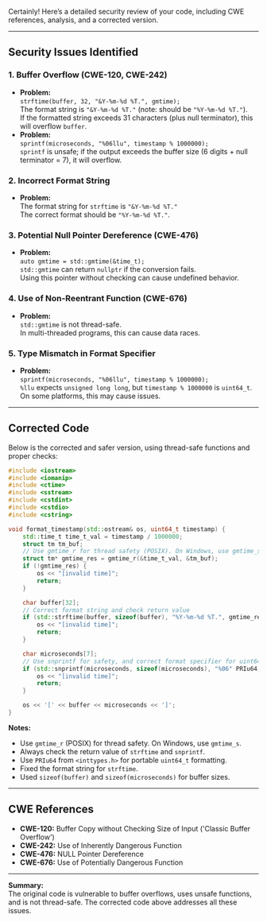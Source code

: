 Certainly! Here’s a detailed security review of your code, including CWE references, analysis, and a corrected version.

---

## Security Issues Identified

### 1. **Buffer Overflow (CWE-120, CWE-242)**
- **Problem:**  
  `strftime(buffer, 32, "&Y-%m-%d %T.", gmtime);`  
  The format string is `"&Y-%m-%d %T."` (note: should be `"%Y-%m-%d %T."`).  
  If the formatted string exceeds 31 characters (plus null terminator), this will overflow `buffer`.
- **Problem:**  
  `sprintf(microseconds, "%06llu", timestamp % 1000000);`  
  `sprintf` is unsafe; if the output exceeds the buffer size (6 digits + null terminator = 7), it will overflow.

### 2. **Incorrect Format String**
- **Problem:**  
  The format string for `strftime` is `"&Y-%m-%d %T."`  
  The correct format should be `"%Y-%m-%d %T."`.

### 3. **Potential Null Pointer Dereference (CWE-476)**
- **Problem:**  
  `auto gmtime = std::gmtime(&time_t);`  
  `std::gmtime` can return `nullptr` if the conversion fails.  
  Using this pointer without checking can cause undefined behavior.

### 4. **Use of Non-Reentrant Function (CWE-676)**
- **Problem:**  
  `std::gmtime` is not thread-safe.  
  In multi-threaded programs, this can cause data races.

### 5. **Type Mismatch in Format Specifier**
- **Problem:**  
  `sprintf(microseconds, "%06llu", timestamp % 1000000);`  
  `%llu` expects `unsigned long long`, but `timestamp % 1000000` is `uint64_t`.  
  On some platforms, this may cause issues.

---

## Corrected Code

Below is the corrected and safer version, using thread-safe functions and proper checks:

```cpp
#include <iostream>
#include <iomanip>
#include <ctime>
#include <sstream>
#include <cstdint>
#include <cstdio>
#include <cstring>

void format_timestamp(std::ostream& os, uint64_t timestamp) {
    std::time_t time_t_val = timestamp / 1000000;
    struct tm tm_buf;
    // Use gmtime_r for thread safety (POSIX). On Windows, use gmtime_s.
    struct tm* gmtime_res = gmtime_r(&time_t_val, &tm_buf);
    if (!gmtime_res) {
        os << "[invalid time]";
        return;
    }

    char buffer[32];
    // Correct format string and check return value
    if (std::strftime(buffer, sizeof(buffer), "%Y-%m-%d %T.", gmtime_res) == 0) {
        os << "[invalid time]";
        return;
    }

    char microseconds[7];
    // Use snprintf for safety, and correct format specifier for uint64_t
    if (std::snprintf(microseconds, sizeof(microseconds), "%06" PRIu64, timestamp % 1000000) < 0) {
        os << "[invalid time]";
        return;
    }

    os << '[' << buffer << microseconds << ']';
}
```

**Notes:**
- Use `gmtime_r` (POSIX) for thread safety. On Windows, use `gmtime_s`.
- Always check the return value of `strftime` and `snprintf`.
- Use `PRIu64` from `<inttypes.h>` for portable `uint64_t` formatting.
- Fixed the format string for `strftime`.
- Used `sizeof(buffer)` and `sizeof(microseconds)` for buffer sizes.

---

## CWE References

- **CWE-120:** Buffer Copy without Checking Size of Input ('Classic Buffer Overflow')
- **CWE-242:** Use of Inherently Dangerous Function
- **CWE-476:** NULL Pointer Dereference
- **CWE-676:** Use of Potentially Dangerous Function

---

**Summary:**  
The original code is vulnerable to buffer overflows, uses unsafe functions, and is not thread-safe. The corrected code above addresses all these issues.